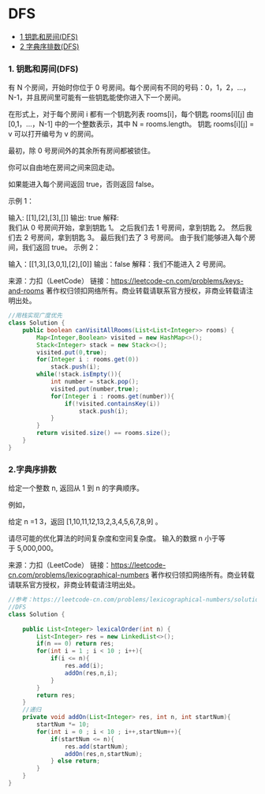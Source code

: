 # DFS
* [1 钥匙和房间(DFS)](#1)
* [2 字典序排数(DFS)](#2)
<h3 id="1"> 1. 钥匙和房间(DFS)</h3>
有 N 个房间，开始时你位于 0 号房间。每个房间有不同的号码：0，1，2，...，N-1，并且房间里可能有一些钥匙能使你进入下一个房间。

在形式上，对于每个房间 i 都有一个钥匙列表 rooms[i]，每个钥匙 rooms[i][j] 由 [0,1，...，N-1] 中的一个整数表示，其中 N = rooms.length。 钥匙 rooms[i][j] = v 可以打开编号为 v 的房间。

最初，除 0 号房间外的其余所有房间都被锁住。

你可以自由地在房间之间来回走动。

如果能进入每个房间返回 true，否则返回 false。

示例 1：

输入: [[1],[2],[3],[]]
输出: true
解释:  
我们从 0 号房间开始，拿到钥匙 1。
之后我们去 1 号房间，拿到钥匙 2。
然后我们去 2 号房间，拿到钥匙 3。
最后我们去了 3 号房间。
由于我们能够进入每个房间，我们返回 true。
示例 2：

输入：[[1,3],[3,0,1],[2],[0]]
输出：false
解释：我们不能进入 2 号房间。

来源：力扣（LeetCode）
链接：https://leetcode-cn.com/problems/keys-and-rooms
著作权归领扣网络所有。商业转载请联系官方授权，非商业转载请注明出处。
```Java
//用栈实现广度优先
class Solution {
    public boolean canVisitAllRooms(List<List<Integer>> rooms) {
        Map<Integer,Boolean> visited = new HashMap<>();
        Stack<Integer> stack = new Stack<>();
        visited.put(0,true);
        for(Integer i : rooms.get(0))
            stack.push(i);
        while(!stack.isEmpty()){
            int number = stack.pop();
            visited.put(number,true);
            for(Integer i : rooms.get(number)){
                if(!visited.containsKey(i))
                    stack.push(i);
            }
        }
        return visited.size() == rooms.size();
    }
}
```
<h3 id="2">2.字典序排数</h3>
给定一个整数 n, 返回从 1 到 n 的字典顺序。

例如，

给定 n =1 3，返回 [1,10,11,12,13,2,3,4,5,6,7,8,9] 。

请尽可能的优化算法的时间复杂度和空间复杂度。 输入的数据 n 小于等于 5,000,000。

来源：力扣（LeetCode）
链接：https://leetcode-cn.com/problems/lexicographical-numbers
著作权归领扣网络所有。商业转载请联系官方授权，非商业转载请注明出处。
```Java
//参考：https://leetcode-cn.com/problems/lexicographical-numbers/solution/javajie-fa-by-liu-jia-liang-4/
//DFS
class Solution {
    
    public List<Integer> lexicalOrder(int n) {
        List<Integer> res = new LinkedList<>();
        if(n == 0) return res;
        for(int i = 1 ; i < 10 ; i++){
            if(i <= n){
                res.add(i);
                addOn(res,n,i);
            }
        }
        return res;
    }
    //递归
    private void addOn(List<Integer> res, int n, int startNum){
        startNum *= 10;
        for(int i = 0 ; i < 10 ; i++,startNum++){
            if(startNum <= n){
                res.add(startNum);
                addOn(res,n,startNum);
            } else return;
        }
    }
}